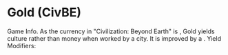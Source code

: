 # Gold (CivBE)

Game Info.
As the currency in "Civilization: Beyond Earth" is , Gold yields culture rather than money when worked by a city. It is improved by a .
Yield Modifiers:
